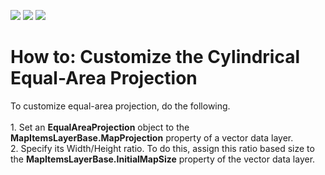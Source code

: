<!-- default badges list -->
![](https://img.shields.io/endpoint?url=https://codecentral.devexpress.com/api/v1/VersionRange/128572178/18.1.3%2B)
[![](https://img.shields.io/badge/Open_in_DevExpress_Support_Center-FF7200?style=flat-square&logo=DevExpress&logoColor=white)](https://supportcenter.devexpress.com/ticket/details/T558616)
[![](https://img.shields.io/badge/📖_How_to_use_DevExpress_Examples-e9f6fc?style=flat-square)](https://docs.devexpress.com/GeneralInformation/403183)
<!-- default badges end -->
# How to: Customize the Cylindrical Equal-Area Projection


To customize equal-area projection, do the following.<br><br>1. Set an <strong>EqualAreaProjection</strong> object to the <strong>MapItemsLayerBase.MapProjection</strong> property of a vector data layer.<br>2. Specify its Width/Height ratio. To do this, assign this ratio based size to the <strong>MapItemsLayerBase.InitialMapSize</strong> property of the vector data layer.

<br/>


